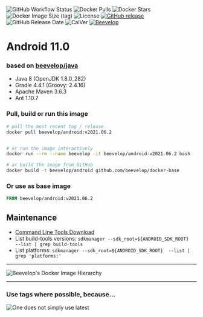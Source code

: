 ![GitHub Workflow Status](https://img.shields.io/github/workflow/status/beevelop/docker-android/Docker%20Image?style=for-the-badge)
![Docker Pulls](https://img.shields.io/docker/pulls/beevelop/android.svg?style=for-the-badge)
![Docker Stars](https://img.shields.io/docker/stars/beevelop/android?style=for-the-badge)
![Docker Image Size (tag)](https://img.shields.io/docker/image-size/beevelop/android/latest?style=for-the-badge)
![License](https://img.shields.io/github/license/beevelop/docker-android?style=for-the-badge)
[![GitHub release](https://img.shields.io/github/release/beevelop/docker-android.svg?style=for-the-badge)](https://github.com/beevelop/docker-android/releases)
![GitHub Release Date](https://img.shields.io/github/release-date/beevelop/docker-android?style=for-the-badge)
![CalVer](https://img.shields.io/badge/CalVer-YYYY.MM.MICRO-22bfda.svg?style=for-the-badge)
[![Beevelop](https://img.shields.io/badge/-%20Made%20with%20%F0%9F%8D%AF%20by%20%F0%9F%90%9Dvelop-blue.svg?style=for-the-badge)](https://beevelop.com)

# Android 11.0
### based on [beevelop/java](https://github.com/beevelop/docker-java)
- Java 8 (OpenJDK 1.8.0_282)
- Gradle 4.4.1 (Groovy: 2.4.16)
- Apache Maven 3.6.3
- Ant 1.10.7

### Pull, build or run this image
```bash
# pull the most recent tag / release
docker pull beevelop/android:v2021.06.2


# or run the image interactively
docker run --rm --name beevelop -it beevelop/android:v2021.06.2 bash

# or build the image from GitHub
docker build -t beevelop/android github.com/beevelop/docker-base
```

### Or use as base image
```Dockerfile
FROM beevelop/android:v2021.06.2
```

## Maintenance
- [Command Line Tools Download](https://developer.android.com/studio#span-idcommand-toolsa-namecmdline-toolsacommand-line-tools-onlyspan)
- List build-tools versions: `sdkmanager --sdk_root=${ANDROID_SDK_ROOT}  --list | grep build-tools`
- List platforms: `sdkmanager --sdk_root=${ANDROID_SDK_ROOT}  --list | grep 'platforms:'`

---

![Beevelop's Docker Image Hierarchy](https://gist.githubusercontent.com/beevelop/b0cddab7209a683c77560d06ff00bc8e/raw/15429ee1d02e2c4dc019b760ca8c7ceff5911b82/hierarchy.png)

---

### Use tags where possible, because...

![One does not simply use latest](https://i.imgflip.com/1fgwxr.jpg)
